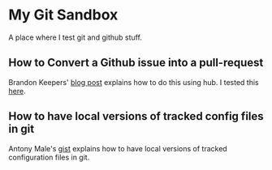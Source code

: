 My Git Sandbox
==========

A place where I test git and github stuff.


How to Convert a Github issue into a pull-request
-----
Brandon Keepers' [blog post][issue-pullrequest] explains how to do this using hub. I tested this [here][issue1].


How to have local versions of tracked config files in git
-----
Antony Male's  [gist][local-config-file-git] explains how to 
have local versions of tracked configuration files in git.

[issue-pullrequest]: http://opensoul.org/blog/archives/2012/11/09/convert-a-github-issue-into-a-pull-request/ 
  "Convert a Github Issue into a Pull Request"

[issue1]: https://github.com/ebouchut/gitsandbox/pull/1
  "Issue 1"

[local-config-file-git]: https://gist.github.com/1423106
  "How to have local versions of tracked config files in git"
